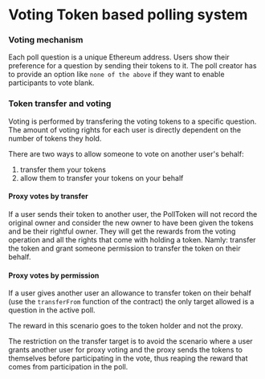 # Voting Token based polling system

### Voting mechanism

Each poll question is a unique Ethereum address. Users show their preference for a question 
by sending their tokens to it. The poll creator has to provide an option like `none of the above` 
if they want to enable participants to vote blank.

### Token transfer and voting

Voting is performed by transfering the voting tokens to a specific question.
The amount of voting rights for each user is directly dependent on the number of tokens
they hold.

There are two ways to allow someone to vote on another user's behalf:

1. transfer them your tokens
2. allow them to transfer your tokens on your behalf

#### Proxy votes by transfer

If a user sends their token to another user, the PollToken will not record the original owner 
and consider the new owner to have been given the tokens and be their rightful owner. They 
will get the rewards from the voting operation and all the rights that come with holding a token. 
Namly: transfer the token and grant someone permission to transfer the token on their behalf.

#### Proxy votes by permission
 
If a user gives another user an allowance to transfer token on their behalf (use the 
`transferFrom` function of the contract) the only target allowed is a question in the active poll.

The reward in this scenario goes to the token holder and not the proxy.

The restriction on the transfer target is to avoid the scenario where a user grants another 
user for proxy voting and the proxy sends the tokens to themselves before participating in 
the vote, thus reaping the reward that comes from participation in the poll.
